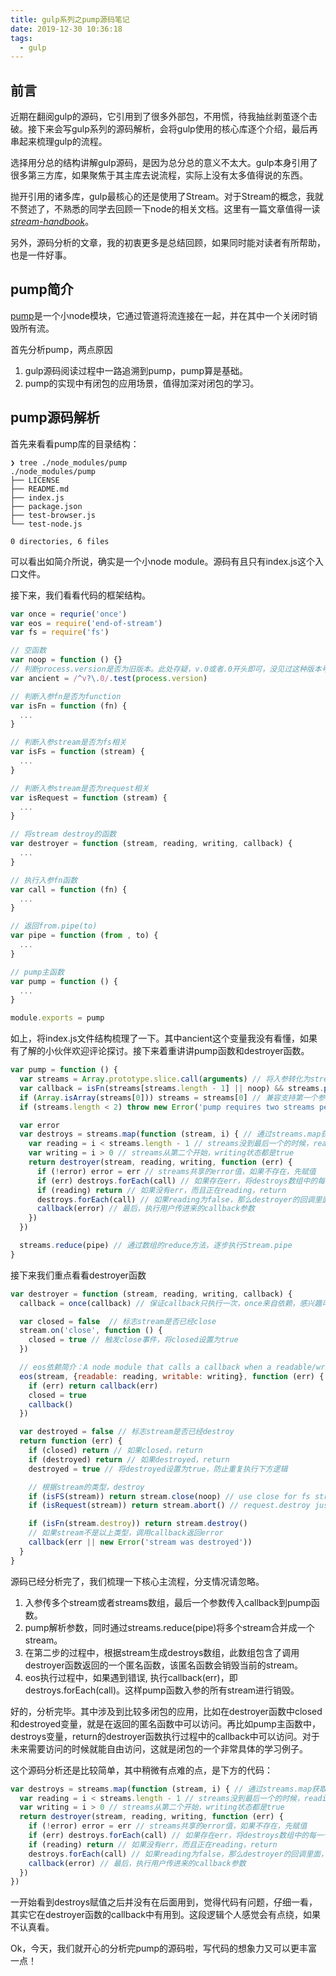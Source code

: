 ```yaml
---
title: gulp系列之pump源码笔记
date: 2019-12-30 10:36:18
tags:
  - gulp
---
```


## 前言
近期在翻阅gulp的源码，它引用到了很多外部包，不用慌，待我抽丝剥茧逐个击破。接下来会写gulp系列的源码解析，会将gulp使用的核心库逐个介绍，最后再串起来梳理gulp的流程。

选择用分总的结构讲解gulp源码，是因为总分总的意义不太大。gulp本身引用了很多第三方库，如果聚焦于其主库去说流程，实际上没有太多值得说的东西。

抛开引用的诸多库，gulp最核心的还是使用了Stream。对于Stream的概念，我就不赘述了，不熟悉的同学去回顾一下node的相关文档。这里有一篇文章值得一读 [*stream-handbook*](https://github.com/substack/stream-handbook)。

另外，源码分析的文章，我的初衷更多是总结回顾，如果同时能对读者有所帮助，也是一件好事。

<!-- more -->

## pump简介
[pump](https://github.com/mafintosh/pump)是一个小node模块，它通过管道将流连接在一起，并在其中一个关闭时销毁所有流。

首先分析pump，两点原因
1. gulp源码阅读过程中一路追溯到pump，pump算是基础。
2. pump的实现中有闭包的应用场景，值得加深对闭包的学习。

## pump源码解析
首先来看看pump库的目录结构：
```
❯ tree ./node_modules/pump
./node_modules/pump
├── LICENSE
├── README.md
├── index.js
├── package.json
├── test-browser.js
└── test-node.js

0 directories, 6 files
```
可以看出如简介所说，确实是一个小node module。源码有且只有index.js这个入口文件。

接下来，我们看看代码的框架结构。

```javascript
var once = requrie('once')
var eos = require('end-of-stream')
var fs = require('fs')

// 空函数
var noop = function () {}
// 判断process.version是否为旧版本。此处存疑，v.0或者.0开头即可，没见过这种版本号。
var ancient = /^v?\.0/.test(process.version)

// 判断入参fn是否为function
var isFn = function (fn) {
  ...
}

// 判断入参stream是否为fs相关
var isFs = function (stream) {
  ...
}

// 判断入参stream是否为request相关
var isRequest = function (stream) {
  ...
}

// 将stream destroy的函数
var destroyer = function (stream, reading, writing, callback) {
  ...
}

// 执行入参fn函数
var call = function (fn) {
  ...
}

// 返回from.pipe(to)
var pipe = function (from , to) {
  ...
}

// pump主函数
var pump = function () {
  ...
}

module.exports = pump
```

如上，将index.js文件结构梳理了一下。其中ancient这个变量我没有看懂，如果有了解的小伙伴欢迎评论探讨。接下来着重讲讲pump函数和destroyer函数。

```javascript
var pump = function () {
  var streams = Array.prototype.slice.call(arguments) // 将入参转化为streams数组
  var callback = isFn(streams[streams.length - 1] || noop) && streams.pop() || noop // callback的获取
  if (Array.isArray(streams[0])) streams = streams[0] // 兼容支持第一个参数是数组，传入所有的stream
  if (streams.length < 2) throw new Error('pump requires two streams per minimum') // 敲黑板，至少需要两个stream，否则你用pump干啥？

  var error
  var destroys = streams.map(function (stream, i) { // 通过streams.map获取destroy函数的数组，这个数组在未来的destroyer的callback中可能用到
    var reading = i < streams.length - 1 // streams没到最后一个的时候，reading状态都是true
    var writing = i > 0 // streams从第二个开始，writing状态都是true
    return destroyer(stream, reading, writing, function (err) {
      if (!error) error = err // streams共享的error值，如果不存在，先赋值
      if (err) destroys.forEach(call) // 如果存在err，将destroys数组中的每一个函数执行一遍，这个函数详情件destroyer分析
      if (reading) return // 如果没有err，而且正在reading，return
      destroys.forEach(call) // 如果reading为false，那么destroyer的回调里面，将destroys数组中的每一个函数执行一遍，这个函数详情件destroyer分析
      callback(error) // 最后，执行用户传进来的callback参数
    })
  })

  streams.reduce(pipe) // 通过数组的reduce方法，逐步执行Stream.pipe
}
```

接下来我们重点看看destroyer函数
```javascript
var destroyer = function (stream, reading, writing, callback) {
  callback = once(callback) // 保证callback只执行一次，once来自依赖，感兴趣可以自行查看

  var closed = false  // 标志stream是否已经close
  stream.on('close', function () {
    closed = true // 触发close事件，将closed设置为true
  })

  // eos依赖简介：A node module that calls a callback when a readable/writable/duplex stream has completed or failed.
  eos(stream, {readable: reading, writable: writing}, function (err) {
    if (err) return callback(err)
    closed = true
    callback()
  })

  var destroyed = false // 标志stream是否已经destroy
  return function (err) {
    if (closed) return // 如果closed，return
    if (destroyed) return // 如果destroyed，return
    destroyed = true // 将destroyed设置为true，防止重复执行下方逻辑

    // 根据stream的类型，destroy
    if (isFS(stream)) return stream.close(noop) // use close for fs streams to avoid fd leaks
    if (isRequest(stream)) return stream.abort() // request.destroy just do .end - .abort is what we want

    if (isFn(stream.destroy)) return stream.destroy()
    // 如果stream不是以上类型，调用callback返回error
    callback(err || new Error('stream was destroyed'))
  }
}
```

源码已经分析完了，我们梳理一下核心主流程，分支情况请忽略。
1. 入参传多个stream或者streams数组，最后一个参数传入callback到pump函数。
2. pump解析参数，同时通过streams.reduce(pipe)将多个stream合并成一个stream。
3. 在第二步的过程中，根据stream生成destroys数组，此数组包含了调用destroyer函数返回的一个匿名函数，该匿名函数会销毁当前的stream。
4. eos执行过程中，如果遇到错误, 执行callback(err)，即destroys.forEach(call)。这样pump函数入参的所有stream进行销毁。

好的，分析完毕。其中涉及到比较多闭包的应用，比如在destroyer函数中closed和destroyed变量，就是在返回的匿名函数中可以访问。再比如pump主函数中，destroys变量，return的destroyer函数执行过程中的callback中可以访问。对于未来需要访问的时候就能自由访问，这就是闭包的一个非常具体的学习例子。

这个源码分析还是比较简单，其中稍微有点难的点，是下方的代码：
```javascript
var destroys = streams.map(function (stream, i) { // 通过streams.map获取destroy函数的数组，这个数组在未来的destroyer的callback中可能用到
  var reading = i < streams.length - 1 // streams没到最后一个的时候，reading状态都是true
  var writing = i > 0 // streams从第二个开始，writing状态都是true
  return destroyer(stream, reading, writing, function (err) {
    if (!error) error = err // streams共享的error值，如果不存在，先赋值
    if (err) destroys.forEach(call) // 如果存在err，将destroys数组中的每一个函数执行一遍，这个函数详情件destroyer分析
    if (reading) return // 如果没有err，而且正在reading，return
    destroys.forEach(call) // 如果reading为false，那么destroyer的回调里面，将destroys数组中的每一个函数执行一遍，这个函数详情件destroyer分析
    callback(error) // 最后，执行用户传进来的callback参数
  })
})
```
一开始看到destroys赋值之后并没有在后面用到，觉得代码有问题，仔细一看，其实它在destroyer函数的callback中有用到。这段逻辑个人感觉会有点绕，如果不认真看。

Ok，今天，我们就开心的分析完pump的源码啦，写代码的想象力又可以更丰富一点！
